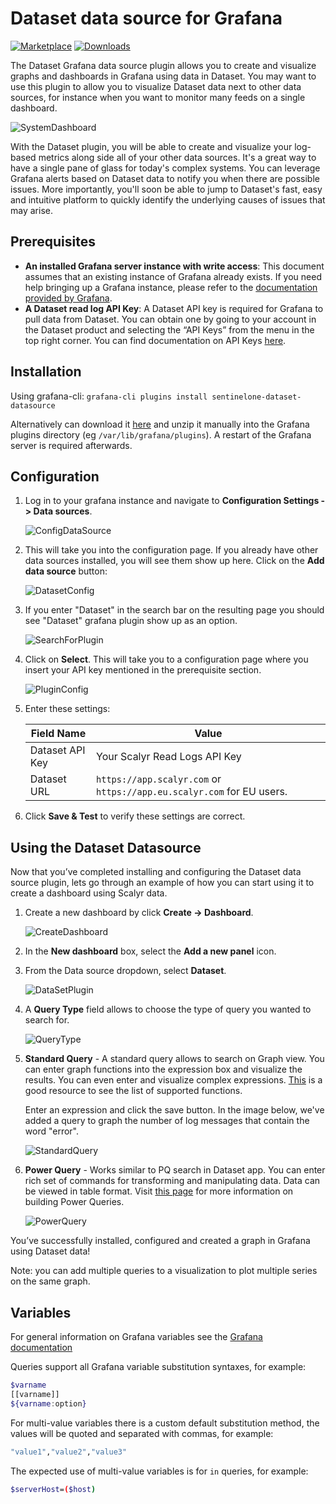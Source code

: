 # Dataset data source for Grafana

[![Marketplace](https://img.shields.io/badge/dynamic/json?logo=grafana&color=F47A20&label=marketplace&prefix=v&query=%24.items%5B%3F%28%40.slug%20%3D%3D%20%22sentinelone-dataset-datasource%22%29%5D.version&url=https%3A%2F%2Fgrafana.com%2Fapi%2Fplugins)](https://grafana.com/grafana/plugins/sentinelone-dataset-datasource)
[![Downloads](https://img.shields.io/badge/dynamic/json?logo=grafana&color=F47A20&label=downloads&query=%24.items%5B%3F%28%40.slug%20%3D%3D%20%22sentinelone-dataset-datasource%22%29%5D.downloads&url=https%3A%2F%2Fgrafana.com%2Fapi%2Fplugins)](https://grafana.com/grafana/plugins/sentinelone-dataset-datasource)

The Dataset Grafana data source plugin allows you to create and visualize graphs
and dashboards in Grafana using data in Dataset. You may want to use this plugin
to allow you to visualize Dataset data next to other data sources, for instance
when you want to monitor many feeds on a single dashboard.

![SystemDashboard](https://raw.githubusercontent.com/scalyr/scalyr-grafana-datasource-plugin/go-rewrite-v2/src/img/SystemDashboard.png)

With the Dataset plugin, you will be able to create and visualize your log-based
metrics along side all of your other data sources. It's a great way to have a
single pane of glass for today's complex systems. You can leverage Grafana
alerts based on Dataset data to notify you when there are possible issues. More
importantly, you'll soon be able to jump to Dataset's fast, easy and intuitive
platform to quickly identify the underlying causes of issues that may arise.

## Prerequisites

* **An installed Grafana server instance with write access**: This document
assumes that an existing instance of Grafana already exists. If you need help
bringing up a Grafana instance, please refer to the [documentation provided by
Grafana](https://grafana.com/docs/installation/).
* **A Dataset read log API Key**: A Dataset API key is required for Grafana to
pull data from Dataset. You can obtain one by going to your account in the
Dataset product and selecting the “API Keys” from the menu in the top right
corner. You can find documentation on API Keys
[here](https://www.scalyr.com/help/api#scalyr-api-keys).

## Installation

Using grafana-cli: `grafana-cli plugins install sentinelone-dataset-datasource`

Alternatively can download it
[here](https://github.com/scalyr/scalyr-grafana-datasource-plugin/releases/latest/)
and unzip it manually into the Grafana plugins directory (eg
`/var/lib/grafana/plugins`).  A restart of the Grafana server is required
afterwards.

## Configuration

1. Log in to your grafana instance and navigate to **Configuration Settings ->
   Data sources**.

    ![ConfigDataSource](https://raw.githubusercontent.com/scalyr/scalyr-grafana-datasource-plugin/go-rewrite-v2/src/img/ConfigDataSource.png)

2. This will take you into the configuration page. If you already have other
   data sources installed, you will see them show up here. Click on the **Add
   data source** button:

    ![DatasetConfig](https://raw.githubusercontent.com/scalyr/scalyr-grafana-datasource-plugin/go-rewrite-v2/src/img/DatasetConfig.png)

3. If you enter "Dataset" in the search bar on the resulting page you should see
   "Dataset" grafana plugin show up as an option.

    ![SearchForPlugin](https://raw.githubusercontent.com/scalyr/scalyr-grafana-datasource-plugin/go-rewrite-v2/src/img/SearchForPlugin.png)

4. Click on **Select**. This will take you to a configuration page where you
   insert your API key mentioned in the prerequisite section.

    ![PluginConfig](https://raw.githubusercontent.com/scalyr/scalyr-grafana-datasource-plugin/go-rewrite-v2/src/img/PluginConfig.png)

5. Enter these settings:

    | Field Name | Value |
    | --- | --- |
    | Dataset API Key | Your Scalyr Read Logs API Key |
    | Dataset URL | `https://app.scalyr.com` or `https://app.eu.scalyr.com` for EU users. |

6. Click **Save & Test** to verify these settings are correct.

## Using the Dataset Datasource

Now that you’ve completed installing and configuring the Dataset data source
plugin, lets go through an example of how you can start using it to create a
dashboard using Scalyr data.

1. Create a new dashboard by click **Create -> Dashboard**.

    ![CreateDashboard](https://raw.githubusercontent.com/scalyr/scalyr-grafana-datasource-plugin/go-rewrite-v2/src/img/CreateDashboard.png)

2. In the **New dashboard** box, select the **Add a new panel** icon.

3. From the Data source dropdown, select **Dataset**.

    ![DataSetPlugin](https://raw.githubusercontent.com/scalyr/scalyr-grafana-datasource-plugin/go-rewrite-v2/src/img/DatasetPlugin.png)

4. A **Query Type** field allows to choose the type of query you wanted to
   search for.

    ![QueryType](https://raw.githubusercontent.com/scalyr/scalyr-grafana-datasource-plugin/go-rewrite-v2/src/img/QueryType.png)

5. **Standard Query** - A standard query allows to search on Graph view. You can
   enter graph functions into the expression box and visualize the results. You
   can even enter and visualize complex expressions.
   [This](https://www.scalyr.com/help/dashboards#graphFunctions) is a good
   resource to see the list of supported functions.

   Enter an expression and click the save button. In the image below, we've
   added a query to graph the number of log messages that contain the word
   "error".

     ![StandardQuery](https://raw.githubusercontent.com/scalyr/scalyr-grafana-datasource-plugin/go-rewrite-v2/src/img/StandardQuery.png)

6. **Power Query** - Works similar to PQ search in Dataset app. You can enter
   rich set of commands for transforming and manipulating data. Data can be
   viewed in table format. Visit
   [this page](https://app.scalyr.com/help/power-queries) for more information
   on building Power Queries.

     ![PowerQuery](https://raw.githubusercontent.com/scalyr/scalyr-grafana-datasource-plugin/go-rewrite-v2/src/img/PowerQuery.png)

You’ve successfully installed, configured and created a graph in Grafana using
Dataset data!

Note: you can add multiple queries to a visualization to plot multiple series on
the same graph.

## Variables

For general information on Grafana variables see the
[Grafana documentation](https://grafana.com/docs/grafana/latest/reference/templating/)

Queries support all Grafana variable substitution syntaxes, for example:

```bash
$varname
[[varname]]
${varname:option}
```

For multi-value variables there is a custom default substitution method, the
values will be quoted and separated with commas, for example:

```bash
"value1","value2","value3"
```

The expected use of multi-value variables is for `in` queries, for example:

```bash
$serverHost=($host)
```

